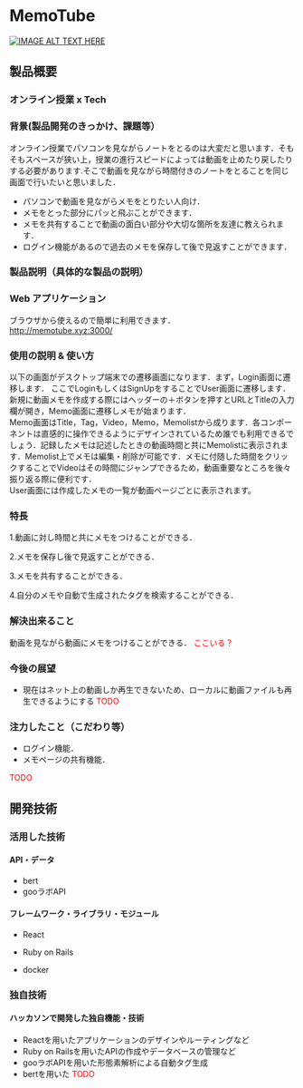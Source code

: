 # MemoTube

[![IMAGE ALT TEXT HERE](https://jphacks.com/wp-content/uploads/2020/09/JPHACKS2020_ogp.jpg)](https://www.youtube.com/watch?v=G5rULR53uMk)

## 製品概要
### オンライン授業 x Tech
### 背景(製品開発のきっかけ、課題等）
オンライン授業でパソコンを見ながらノートをとるのは大変だと思います．そもそもスペースが狭い上，授業の進行スピードによっては動画を止めたり戻したりする必要があります.そこで動画を見ながら時間付きのノートをとることを同じ画面で行いたいと思いました．
* パソコンで動画を見ながらメモをとりたい人向け．
* メモをとった部分にパッと飛ぶことができます．
* メモを共有することで動画の面白い部分や大切な箇所を友達に教えられます．
* ログイン機能があるので過去のメモを保存して後で見返すことができます．

### 製品説明（具体的な製品の説明）
### Web アプリケーション
ブラウザから使えるので簡単に利用できます．<br/>
http://memotube.xyz:3000/

### 使用の説明 & 使い方
以下の画面がデスクトップ端末での遷移画面になります．まず，Login画面に遷移します． ここでLoginもしくはSignUpをすることでUser画面に遷移します．新規に動画メモを作成する際にはヘッダーの＋ボタンを押すとURLとTitleの入力欄が開き，Memo画面に遷移しメモが始まります．<br/>
Memo画面はTitle，Tag，Video，Memo，Memolistから成ります．各コンポーネントは直感的に操作できるようにデザインされているため誰でも利用できるでしょう．記録したメモは記述したときの動画時間と共にMemolistに表示されます．Memolist上でメモは編集・削除が可能です．メモに付随した時間をクリックすることでVideoはその時間にジャンプできるため，動画重要なところを後々振り返る際に便利です．<br/>
User画面には作成したメモの一覧が動画ページごとに表示されます。

### 特長
 1.動画に対し時間と共にメモをつけることができる．

 2.メモを保存し後で見返すことができる．

 3.メモを共有することができる．

 4.自分のメモや自動で生成されたタグを検索することができる．

### 解決出来ること
動画を見ながら動画にメモをつけることができる．
<span style="color: red">ここいる？</span>

### 今後の展望
* 現在はネット上の動画しか再生できないため、ローカルに動画ファイルも再生できるようにする
<span style="color: red">TODO</span>

### 注力したこと（こだわり等）
* ログイン機能．
* メモページの共有機能．

<span style="color: red">TODO

</span>

## 開発技術
### 活用した技術
#### API・データ
* bert
* gooラボAPI

#### フレームワーク・ライブラリ・モジュール
* React

* Ruby on Rails
* docker
<!--
#### デバイス
* Web
*
-->
### 独自技術
#### ハッカソンで開発した独自機能・技術
* Reactを用いたアプリケーションのデザインやルーティングなど
* Ruby on Railsを用いたAPIの作成やデータベースの管理など
* gooラボAPIを用いた形態素解析による自動タグ生成
* bertを用いた <span style="color: red">TODO</span>

<!--
#### 製品に取り入れた研究内容（データ・ソフトウェアなど）（※アカデミック部門の場合のみ提出必須）
* 
* 
-->
